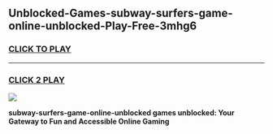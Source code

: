 
## Unblocked-Games-subway-surfers-game-online-unblocked-Play-Free-3mhg6
<h3>
<a href="https://premium76.site?title=subway-surfers-game-online-unblocked&ref=10A">CLICK TO PLAY</a></h3>
<hr>

<h3>
<a href="https://premium76.site?title=subway-surfers-game-online-unblocked&ref=10A">CLICK 2 PLAY</a>
  
</h3>

<a href="https://premium76.site?title=subway-surfers-game-online-unblocked&ref=10A"><img src="https://clearcache.store/games.png"></a>


**subway-surfers-game-online-unblocked games unblocked: Your Gateway to Fun and Accessible Online Gaming**
